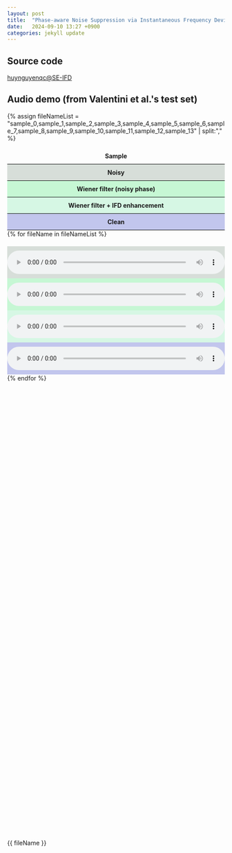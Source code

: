 ```yaml
---
layout: post
title:  "Phase-aware Noise Suppression via Instantaneous Frequency Deviation Enhancement"
date:   2024-09-10 13:27 +0900
categories: jekyll update
---
```


## Source code
<link rel="stylesheet" href="https://use.fontawesome.com/releases/v5.6.1/css/all.css">
<a href="https://github.com/huynguyenqc/SE-IFD"><i class="fab fa-github" style='font-size:30px'></i> huynguyenqc@SE-IFD</a>


## Audio demo (from Valentini et al.'s test set)
{% assign fileNameList = "sample_0,sample_1,sample_2,sample_3,sample_4,sample_5,sample_6,sample_7,sample_8,sample_9,sample_10,sample_11,sample_12,sample_13" | split:"," %}

<div class="container-fluid">
  <div class="row">
    <div class="col-1 center-block" style="border-bottom: solid 1px black;"><div class="table-header">Sample</div></div>
    <div class="col-2 center-block noisy-column" style="border-bottom: solid 1px black;"><div class="table-header">Noisy</div></div>
    <div class="col-2 center-block enhanced-column-1" style="border-bottom: solid 1px black;"><div class="table-header">Wiener filter (noisy phase)</div></div>
    <div class="col-2 center-block enhanced-column-2" style="border-bottom: solid 1px black;"><div class="table-header">Wiener filter + IFD enhancement</div></div>
    <div class="col-2 center-block clean-column" style="border-bottom: solid 1px black;"><div class="table-header">Clean</div></div>
  </div>
  {% for fileName in fileNameList %}
  <div class="row">
    <div class="col-1 center-block" align="center"><div class="vertical-center" style="text-align: center;">{{ fileName }}</div></div>
    <div class="col-2 center-block noisy-column" align="center"><audio class="audio-demo" controls="control" src="/assets/audios/demo_samples_icassp25_nu/noisy/{{ fileName }}.wav" ></audio></div>
    <div class="col-2 center-block enhanced-column-1" align="center"><audio class="audio-demo" controls="control" src="/assets/audios/demo_samples_icassp25_nu/wiener/{{ fileName }}.wav"></audio></div>
    <div class="col-2 center-block enhanced-column-2" align="center"><audio class="audio-demo" controls="control" src="/assets/audios/demo_samples_icassp25_nu/ifd/{{ fileName }}.wav"></audio></div>
    <div class="col-2 center-block clean-column" align="center"><audio class="audio-demo" controls="control" src="/assets/audios/demo_samples_icassp25_nu/clean/{{ fileName }}.wav"></audio></div>
  </div>
  {% endfor %}
</div>
<style>
    .table-header {
        text-align: center;
        font-weight: bold;
    }
    .audio-demo {
        width: 100%;
    }
    .noisy-column {
        background-color: #d7ded9;
    }
    .enhanced-column-1 {
        background-color: #c6f7d4;
    }
    .enhanced-column-2 {
        background-color: #d6f7e4;
    }
    .enhanced-column-3 {
        background-color: #e6f7f4;
    }
    .clean-column {
        background-color: #c2c6ed;
    }
    div.col-2{
        padding-top: 10px;
        padding-bottom: 10px;
    }
    div.col-1{
        padding-top: 10px;
        padding-bottom: 10px;
    }
    .vertical-center {
        margin: 0;
        position: absolute;
        top: 50%;
        -ms-transform: translateY(-50%);
        transform: translateY(-50%);
    }
    .jekyll-linkpreview-wrapper {
        max-width: 600px;
        margin-bottom: 20px;
    }
    .jekyll-linkpreview-wrapper-inner {
        border: 1px solid rgba(0,0,0,.1);
        padding: 12px;
    }
    .jekyll-linkpreview-content {
        position: relative;
        height: 100px;
        overflow: hidden;
        margin-bottom: 10px;
    }
    .jekyll-linkpreview-image {
        position: absolute;
        top: 0;
        right: 0;
    }
    .jekyll-linkpreview-image img {
        width: 100px;
        height: 100px;
    }
    .jekyll-linkpreview-body {
        margin-right: 110px;
    }
    .jekyll-linkpreview-body-nog {
        margin-right: 10px;
    }
    .jekyll-linkpreview-title {
        font-size: 17px;
        margin: 0 0 2px;
        line-height: 1.3;
    }
    .jekyll-linkpreview-description {
        line-height: 1.5;
        font-size: 13px;
    }
    .jekyll-linkpreview-footer {
        font-size: 11px;
    }
</style>
